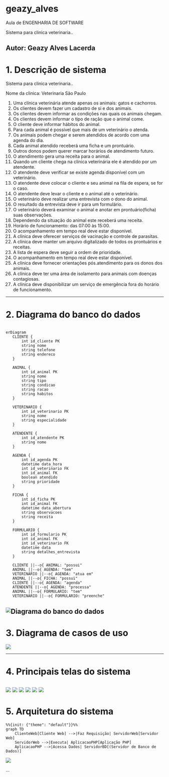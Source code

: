 # geazy_alves
Aula de ENGENHARIA DE SOFTWARE

Sistema para clinica veterinaria..
 
 Autor: Geazy Alves Lacerda  
---
# 1. Descrição de sistema
 Sistema para clinica veterinaria..
 
 Nome da clinica: Veterinaria São Paulo

1. Uma clínica veterinária atende apenas os animais: gatos e cachorros. 
2. Os clientes devem fazer um cadastro de si e dos animais. 
3. Os clientes devem informar as condições nas quais os animais chegam. 
4. Os clientes devem informar o tipo de ração que o animal come. 
5. O cliente deve informar hábitos do animal. 
6. Para cada animal é possível que mais de um veterinário o atenda. 
7. Os animais podem chegar e serem atendidos de acordo com uma agenda do dia. 
8. Cada animal atendido receberá uma ficha e um prontuário. 
9. Outros donos podem querer marcar horários de atendimento futuro. 
10. O atendimento gera uma receita para o animal. 
11. Quando um cliente chega na clínica veterinária ele é atendido por um atendente. 
12. O atendente deve verificar se existe agenda disponível com um veterinário. 
13. O atendente deve colocar o cliente e seu animal na fila de espera, se for o caso. 
14. O atendente deve levar o cliente e o animal até o veterinário. 
15. O veterinário deve realizar uma entrevista com o dono do animal. 
16. O resultado da entrevista deve ir para um formulário. 
17. O veterinário deverá examinar o animal e anotar em prontuário(ficha) suas observações. 
18. Dependendo da situação do animal este receberá uma receita.
19. Horário de funcionamento: das 07:00 às 15:00.
20. O acompanhamento em tempo real deve estar disponível.
21. A clínica deve oferecer serviços de vacinação e controle de parasitas.
22. A clínica deve manter um arquivo digitalizado de todos os prontuários e receitas.
23. A lista de espera deve seguir a ordem de prioridade.
24. O acompanhamento em tempo real deve estar disponível.
25. A clínica deve fornecer orientações pós.atendimento para os donos dos animais.
26. A clínica deve ter uma área de isolamento para animais com doenças contagiosas.
27. A clínica deve disponibilizar um serviço de emergência fora do horário de funcionamento.

---
 # 2. Diagrama do banco do dados
 ```mermaid
 
 erDiagram
    CLIENTE {
        int id_cliente PK
        string nome
        string telefone
        string endereco
    }
    
    ANIMAL {
        int id_animal PK
        string nome
        string tipo
        string condicao
        string racao
        string habitos
    }
    
    VETERINARIO {
        int id_veterinario PK
        string nome
        string especialidade
    }
    
    ATENDENTE {
        int id_atendente PK
        string nome
    }
    
    AGENDA {
        int id_agenda PK
        datetime data_hora
        int id_veterinario FK
        int id_animal FK
        boolean atendido
        string prioridade
    }
    
    FICHA {
        int id_ficha PK
        int id_animal FK
        datetime data_abertura
        string observacoes
        string receita
    }

    FORMULARIO {
        int id_formulario PK
        int id_animal FK
        int id_veterinario FK
        datetime data
        string detalhes_entrevista
    }

    CLIENTE ||--o{ ANIMAL: "possui"
    ANIMAL ||--o{ AGENDA: "tem"
    VETERINARIO ||--o{ AGENDA: "atua em"
    ANIMAL ||--o{ FICHA: "possui"
    CLIENTE ||--o{ AGENDA: "agenda"
    ATENDENTE ||--o{ AGENDA: "processa"
    ANIMAL ||--o{ FORMULARIO: "tem"
    VETERINARIO ||--o{ FORMULARIO: "preenche"

 ```
![Diagrama do banco do dados](https://github.com/geazy-alves/geazy_alves/blob/main/imagens/Diagrama%20do%20banco%20do%20dados.png)
---
 # 3. Diagrama de casos de uso


![](https://github.com/geazy-alves/geazy_alves/blob/main/imagens/Diagrama%20sem%20nome.drawio.png?raw=true)

---
 # 4. Principais telas do sistema 
![](https://github.com/geazy-alves/geazy_alves/blob/main/imagens/Captura%20de%20tela%202024-08-14%20232339.png?raw=true)
![](https://github.com/geazy-alves/geazy_alves/blob/main/imagens/Captura%20de%20tela%202024-08-14%20232306.png?raw=true)
![](https://github.com/geazy-alves/geazy_alves/blob/main/imagens/Captura%20de%20tela%202024-08-17%20183801.png?raw=true)
![](https://github.com/geazy-alves/geazy_alves/blob/main/imagens/Captura%20de%20tela%202024-08-14%20232245.png?raw=true)
![](https://github.com/geazy-alves/geazy_alves/blob/main/imagens/Captura%20de%20tela%202024-08-14%20232216.png?raw=true)
![](https://github.com/geazy-alves/geazy_alves/blob/main/imagens/Captura%20de%20tela%202024-08-14%20232154.png?raw=true)
 ---
 # 5. Arquitetura do sistema 
```mermaid
%%{init: {"theme": "default"}}%%
graph TD
    ClienteWeb[Cliente Web] -->|Faz Requisição| ServidorWeb[Servidor Web]
    ServidorWeb -->|Executa| AplicacaoPHP[Aplicação PHP]
    AplicacaoPHP -->|Acessa Dados| ServidorBD[(Servidor de Banco de Dados)]

```


   

![](https://github.com/geazy-alves/geazy_alves/blob/main/imagens/Arquitetura%20do%20sistema.png?raw=true)

...
